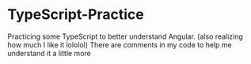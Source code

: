 # TypeScript-Practice
Practicing some TypeScript to better understand Angular. (also realizing how much I like it lololol) There are comments in my code to help me understand it a little more
